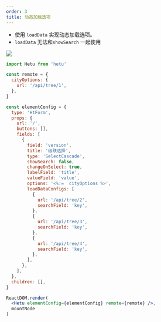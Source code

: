 ```yaml
---
order: 3
title: 动态加载选项
---
```


- 使用 `loadData` 实现动态加载选项。
- `loadData` 无法和`showSearch` 一起使用

![](https://user-gold-cdn.xitu.io/2020/4/27/171b97e7c02290d6?w=992&h=500&f=png&s=190091)

```jsx
import Hetu from 'hetu'

const remote = {
  cityOptions: {
    url: '/api/tree/1',
  },
}

const elementConfig = {
  type: 'HtForm',
  props: {
    url: '/',
    buttons: [],
    fields: [
      {
        field: 'version',
        title: '级联选择',
        type: 'SelectCascade',
        showSearch: false,
        changeOnSelect: true,
        labelField: 'title',
        valueField: 'value',
        options: '<%:=  cityOptions %>',
        loadDataConfigs: [
          {
            url: '/api/tree/2',
            searchField: 'key',
          },
          {
            url: '/api/tree/3',
            searchField: 'key',
          },
          {
            url: '/api/tree/4',
            searchField: 'key',
          },
        ],
      },
    ],
  },
  children: [],
}

ReactDOM.render(
  <Hetu elementConfig={elementConfig} remote={remote} />,
  mountNode
)
```
